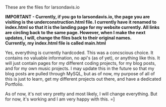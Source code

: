 These are the files for larsondavis.io

**IMPORTANT - Currently, if you go to larsondavis.io, the page you are visiting is the underconstruction.html file. I currently have it renamed to
index.html so that it is the landing page for my website currently. All links are circling back to the same page. However, when I make the next updates, I will, change the files back to their original names.\
Currently, my index.html file is called main.html**


Yes, everything is currently hardcoded.
This was a concscious choice.
It contains no valuable information, no api's (as of yet), or anything like this.
It will just contain pages for my different coding projects, for my blog posts, and for my own music projects.
I may update this in the future so that my blog posts are pulled through MySQL,
but as of now, my purpose of all of this is just to learn, get my different projects out there, and have a dedicated Portfolio.

As of now, it's not very pretty and most likely, I will change everything.
But for now, it's working and I am very happy with this. =]
